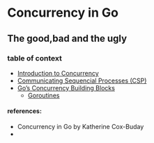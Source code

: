 # Concurrency in Go 
## The good,bad and the ugly

### table of context
 - [Introduction to Concurrency](intro-to-concurrency.md)
 - [Communicating Sequencial Processes (CSP)](csp.md)
 - [Go’s Concurrency Building Blocks](goroutine.md)
      - [Goroutines](goroutine.md)


#### references:
- Concurrency in Go by Katherine Cox-Buday
- 
